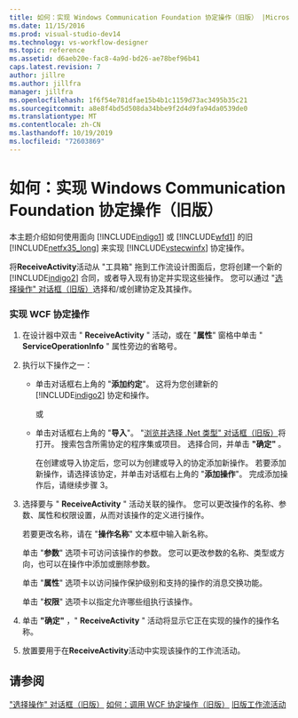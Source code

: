 ```yaml
---
title: 如何：实现 Windows Communication Foundation 协定操作（旧版） |Microsoft Docs
ms.date: 11/15/2016
ms.prod: visual-studio-dev14
ms.technology: vs-workflow-designer
ms.topic: reference
ms.assetid: d6aeb20e-fac8-4a9d-bd26-ae78bef96b41
caps.latest.revision: 7
author: jillre
ms.author: jillfra
manager: jillfra
ms.openlocfilehash: 1f6f54e781dfae15b4b1c1159d73ac3495b35c21
ms.sourcegitcommit: a8e8f4bd5d508da34bbe9f2d4d9fa94da0539de0
ms.translationtype: MT
ms.contentlocale: zh-CN
ms.lasthandoff: 10/19/2019
ms.locfileid: "72603869"
---
```

# <a name="how-to-implement-a-windows-communication-foundation-contract-operation-legacy"></a>如何：实现 Windows Communication Foundation 协定操作（旧版）
本主题介绍如何使用面向 [!INCLUDE[indigo1](../includes/indigo1-md.md)] 或 [!INCLUDE[wfd1](../includes/wfd1-md.md)] 的旧 [!INCLUDE[netfx35_long](../includes/netfx35-long-md.md)] 来实现 [!INCLUDE[vstecwinfx](../includes/vstecwinfx-md.md)] 协定操作。

 将**ReceiveActivity**活动从 "工具箱" 拖到工作流设计图面后，您将创建一个新的 [!INCLUDE[indigo2](../includes/indigo2-md.md)] 合同，或者导入现有协定并实现这些操作。 您可以通过 "[选择操作" 对话框（旧版）](../workflow-designer/choose-operation-dialog-box-legacy.md)选择和/或创建协定及其操作。

### <a name="to-implement-a-wcf-contract-operation"></a>实现 WCF 协定操作

1. 在设计器中双击 " **ReceiveActivity** " 活动，或在 "**属性**" 窗格中单击 " **ServiceOperationInfo** " 属性旁边的省略号。

2. 执行以下操作之一：

   - 单击对话框右上角的 "**添加约定**"。 这将为您创建新的 [!INCLUDE[indigo2](../includes/indigo2-md.md)] 协定和操作。

      或

   - 单击对话框右上角的 "**导入**"。 "[浏览并选择 .Net 类型" 对话框（旧版）](../workflow-designer/browse-and-select-a-dotnet-type-dialog-box-legacy.md)将打开。 搜索包含所需协定的程序集或项目。 选择合同，并单击 **"确定"** 。

     在创建或导入协定后，您可以为创建或导入的协定添加新操作。 若要添加新操作，请选择该协定，并单击对话框右上角的 "**添加操作**"。 完成添加操作后，请继续步骤 3。

3. 选择要与 " **ReceiveActivity** " 活动关联的操作。 您可以更改操作的名称、参数、属性和权限设置，从而对该操作的定义进行操作。

    若要更改名称，请在 "**操作名称**" 文本框中输入新名称。

    单击 "**参数**" 选项卡可访问该操作的参数。 您可以更改参数的名称、类型或方向，也可以在操作中添加或删除参数。

    单击 "**属性**" 选项卡以访问操作保护级别和支持的操作的消息交换功能。

    单击 "**权限**" 选项卡以指定允许哪些组执行该操作。

4. 单击 **"确定"** ，" **ReceiveActivity** " 活动将显示它正在实现的操作的操作名称。

5. 放置要用于在**ReceiveActivity**活动中实现该操作的工作流活动。

## <a name="see-also"></a>请参阅
 ["选择操作" 对话框（旧版）](../workflow-designer/choose-operation-dialog-box-legacy.md) [如何：调用 WCF 协定操作（旧版）](../workflow-designer/how-to-invoke-a-windows-communication-foundation-contract-operation-legacy.md) [旧版工作流活动](../workflow-designer/legacy-workflow-activities.md)